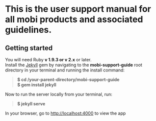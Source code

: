 # This is the user support manual for all mobi products and associated guidelines.

## Getting started

You will need Ruby **v 1.9.3 or v 2.x** or later.  
Install the [Jekyll](http://http://jekyllrb.com/docs/quickstart/) gem by navigating 
to the **mobi-support-guide** root directory in your terminal and running the install command:

> **$ cd /your-parent-directory/mobi-support-guide**  
> **$ gem install jekyll**

Now to run the server locally from your terminal, run: 

> **$ jekyll serve**

In your browser, go to [http://localhost:4000](http://localhost:4000) to view the app